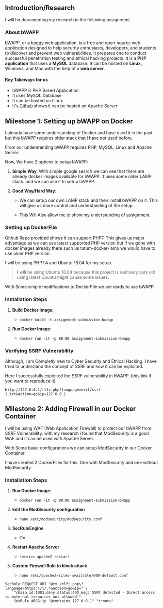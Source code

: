 
## Introduction/Research

I will be documenting my research in the following assignment.

### About bWAPP 
bWAPP, or a buggy web application, is a free and open-source web application designed to help security enthusiasts, developers, and students to discover and prevent web vulnerabilities. It prepares one to conduct successful penetration testing and ethical hacking projects. It is a **PHP application** that uses a **MySQL** database. It can be hosted on **Linux**, Windows, and Mac with the help of a **web server**.

#### Key Takeways for us
- bWAPP is PHP Based Application
- It uses MySQL Database
- It can be hosted on Linux
- It's [Github](https://github.com/lmoroz/bWAPP) shows it can be hosted on Apache Server 


## Milestone 1: Setting up bWAPP on Docker 

I already have some understanding of Docker and have used it in the past but this bWAPP requires older stack that i have not used before.

From our understanding bWAPP requires PHP, MySQL, Linux and Apache Server.

Now, We have 2 options to setup bWAPP:
 1. **Simple Way**: With simple google search we can see that there are already docker images available for bWAPP. It uses some older LAMP stack. and we can use it to setup bWAPP.

 2. **Good Way/Hard Way**: 
    - We can setup our own LAMP stack and then install bWAPP on it. This will give us more control and understanding of the setup.
    
    - This Will Also allow me to show my understanding of assignment.


### Setting up DockerFile 

Github Repo provided shows it can support PHP7. This gives us major advantage as we can use latest supported PHP version but if we gone with docker images already there such us tutum-docker-lamp we would have to use older PHP version.

I will be using PHP7.4 and Ubuntu 18.04 for my setup.
> I will be using Ubuntu 18.04 because this project is realtively very old using latest Ubuntu might cause some issues. 

With Some simple modifications to DockerFile we are ready to use bWAPP.

### Installation Steps

1. **Build Docker Image**: 
    - `docker build -t assignment-submission-bwapp`

2. **Run Docker Image**:
    - `docker run -it -p 80:80 assignment-submission-bwapp`


### Verifying SSRF Vulnerability

Although, I am Completly new to Cyber Security and Ethical Hacking. I have tried to understand the concept of SSRF and how it can be exploited.

Here I successfully exploited the SSRF vulnerability in bWAPP. (this link if you want to reproduce it)

``
http://127.0.0.1/rlfi.php?language=evil/ssrf-1.txt&action=go&ip=127.0.0.1
``



## Milestone 2: Adding Firewall in our Docker Container

I will be using WAF (Web Application Firewall) to protect our bWAPP from SSRF Vulnerability. with my research i found that ModSecurity is a good WAF and it can be used with Apache Server.

With Some basic configurations we can setup ModSecurity in our Docker Container.

I have created 2 DockerFiles for this. One with ModSecurity and one without ModSecurity.

### Installation Steps

1. **Run Docker Image**:
    - `docker run -it -p 80:80 assignment-submission-bwapp`

2. **Edit the ModSecurity configuration**
    - `nano /etc/modsecurity/modsecurity.conf`

3. **SecRuleEngine**
    - On

4. **Restart Apache Server**
    - `service apache2 restart`

5. **Custom Firewall Rule to block attack**
    - `nano /etc/apache2/sites-available/000-default.conf`

```
SecRule REQUEST_URI "@rx /rlfi.php\?language=https:\/\/.*&action=go&ip=" \
    "chain,id:1001,deny,status:403,msg:'SSRF detected - Direct access to external resources not allowed'"
    SecRule ARGS:ip "@contains 127.0.0.1" "t:none" 
```

